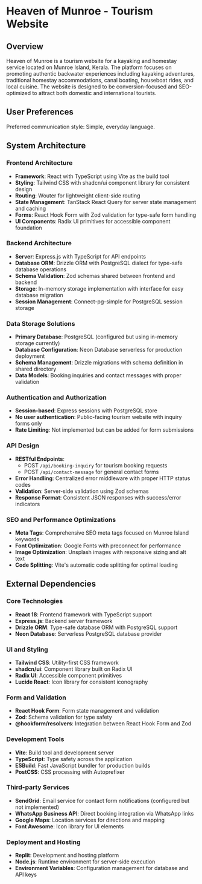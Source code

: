 # Heaven of Munroe - Tourism Website

## Overview

Heaven of Munroe is a tourism website for a kayaking and homestay service located on Munroe Island, Kerala. The platform focuses on promoting authentic backwater experiences including kayaking adventures, traditional homestay accommodations, canal boating, houseboat rides, and local cuisine. The website is designed to be conversion-focused and SEO-optimized to attract both domestic and international tourists.

## User Preferences

Preferred communication style: Simple, everyday language.

## System Architecture

### Frontend Architecture
- **Framework**: React with TypeScript using Vite as the build tool
- **Styling**: Tailwind CSS with shadcn/ui component library for consistent design
- **Routing**: Wouter for lightweight client-side routing
- **State Management**: TanStack React Query for server state management and caching
- **Forms**: React Hook Form with Zod validation for type-safe form handling
- **UI Components**: Radix UI primitives for accessible component foundation

### Backend Architecture
- **Server**: Express.js with TypeScript for API endpoints
- **Database ORM**: Drizzle ORM with PostgreSQL dialect for type-safe database operations
- **Schema Validation**: Zod schemas shared between frontend and backend
- **Storage**: In-memory storage implementation with interface for easy database migration
- **Session Management**: Connect-pg-simple for PostgreSQL session storage

### Data Storage Solutions
- **Primary Database**: PostgreSQL (configured but using in-memory storage currently)
- **Database Configuration**: Neon Database serverless for production deployment
- **Schema Management**: Drizzle migrations with schema definition in shared directory
- **Data Models**: Booking inquiries and contact messages with proper validation

### Authentication and Authorization
- **Session-based**: Express sessions with PostgreSQL store
- **No user authentication**: Public-facing tourism website with inquiry forms only
- **Rate Limiting**: Not implemented but can be added for form submissions

### API Design
- **RESTful Endpoints**: 
  - POST `/api/booking-inquiry` for tourism booking requests
  - POST `/api/contact-message` for general contact forms
- **Error Handling**: Centralized error middleware with proper HTTP status codes
- **Validation**: Server-side validation using Zod schemas
- **Response Format**: Consistent JSON responses with success/error indicators

### SEO and Performance Optimizations
- **Meta Tags**: Comprehensive SEO meta tags focused on Munroe Island keywords
- **Font Optimization**: Google Fonts with preconnect for performance
- **Image Optimization**: Unsplash images with responsive sizing and alt text
- **Code Splitting**: Vite's automatic code splitting for optimal loading

## External Dependencies

### Core Technologies
- **React 18**: Frontend framework with TypeScript support
- **Express.js**: Backend server framework
- **Drizzle ORM**: Type-safe database ORM with PostgreSQL support
- **Neon Database**: Serverless PostgreSQL database provider

### UI and Styling
- **Tailwind CSS**: Utility-first CSS framework
- **shadcn/ui**: Component library built on Radix UI
- **Radix UI**: Accessible component primitives
- **Lucide React**: Icon library for consistent iconography

### Form and Validation
- **React Hook Form**: Form state management and validation
- **Zod**: Schema validation for type safety
- **@hookform/resolvers**: Integration between React Hook Form and Zod

### Development Tools
- **Vite**: Build tool and development server
- **TypeScript**: Type safety across the application
- **ESBuild**: Fast JavaScript bundler for production builds
- **PostCSS**: CSS processing with Autoprefixer

### Third-party Services
- **SendGrid**: Email service for contact form notifications (configured but not implemented)
- **WhatsApp Business API**: Direct booking integration via WhatsApp links
- **Google Maps**: Location services for directions and mapping
- **Font Awesome**: Icon library for UI elements

### Deployment and Hosting
- **Replit**: Development and hosting platform
- **Node.js**: Runtime environment for server-side execution
- **Environment Variables**: Configuration management for database and API keys
